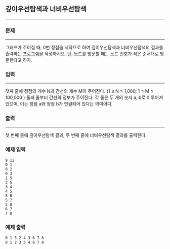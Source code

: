 ## 깊이우선탐색과 너비우선탐색
***
### 문제
***

그래프가 주어질 때, 0번 정점을 시작으로 하여 깊이우선탐색과 너비우선탐색의 결과를 출력하는 프로그램을 작성하시오. 단, 노드를 방문할 때는 노드 번호가 작은 순서대로 방문한다고 하자.

 

### 입력
***
첫째 줄에 정점의 개수 N과 간선의 개수 M이 주어진다. (1 ≤ N ≤ 1,000, 1 ≤ M ≤ 100,000 ) 둘째 줄부터 간선의 정보가 주어진다. 각 줄은 두 개의 숫자 a, b로 이루어져 있으며, 이는 정점 a와 정점 b가 연결되어 있다는 의미이다.

### 출력
*** 
첫 번째 줄에 깊이우선탐색 결과, 두 번째 줄에 너비우선탐색 결과를 출력한다.

### 예제 입력
```
9 12
0 1
0 2
0 3
1 5
2 5
3 4
4 5
5 6
5 7
5 8
6 7
7 8
```
### 예제 출력
```
0 1 5 2 4 3 6 7 8
0 1 2 3 5 4 6 7 8
```
